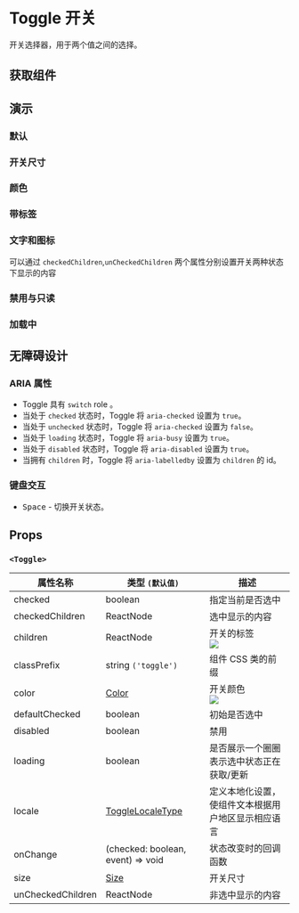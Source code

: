 # Toggle 开关

开关选择器，用于两个值之间的选择。

## 获取组件

<!--{include:<import-guide>}-->

## 演示

### 默认

<!--{include:`basic.md`}-->

### 开关尺寸

<!--{include:`size.md`}-->

### 颜色

<!--{include:`color.md`}-->

### 带标签

<!--{include:`with-label.md`}-->

### 文字和图标

可以通过 `checkedChildren`,`unCheckedChildren` 两个属性分别设置开关两种状态下显示的内容

<!--{include:`inner.md`}-->

### 禁用与只读

<!--{include:`disabled.md`}-->

### 加载中

<!--{include:`loading.md`}-->

## 无障碍设计

### ARIA 属性

- Toggle 具有 `switch` role 。
- 当处于 `checked` 状态时，Toggle 将 `aria-checked` 设置为 `true`。
- 当处于 `unchecked` 状态时，Toggle 将 `aria-checked` 设置为 `false`。
- 当处于 `loading` 状态时，Toggle 将 `aria-busy` 设置为 `true`。
- 当处于 `disabled` 状态时，Toggle 将 `aria-disabled` 设置为 `true`。
- 当拥有 `children` 时，Toggle 将 `aria-labelledby` 设置为 `children` 的 id。

### 键盘交互

- <kbd>Space</kbd> - 切换开关状态。

## Props

### `<Toggle>`

| 属性名称          | 类型 `(默认值)`                            | 描述                                               |
| ----------------- | ------------------------------------------ | -------------------------------------------------- |
| checked           | boolean                                    | 指定当前是否选中                                   |
| checkedChildren   | ReactNode                                  | 选中显示的内容                                     |
| children          | ReactNode                                  | 开关的标签<br/>![][5.63.0]                         |
| classPrefix       | string `('toggle')`                        | 组件 CSS 类的前缀                                  |
| color             | [Color](#code-ts-color-code)               | 开关颜色<br/>![][5.63.0]                           |
| defaultChecked    | boolean                                    | 初始是否选中                                       |
| disabled          | boolean                                    | 禁用                                               |
| loading           | boolean                                    | 是否展示一个圈圈表示选中状态正在获取/更新          |
| locale            | [ToggleLocaleType](/zh/guide/i18n/#toggle) | 定义本地化设置，使组件文本根据用户地区显示相应语言 |
| onChange          | (checked: boolean, event) => void          | 状态改变时的回调函数                               |
| size              | [Size](#code-ts-size-code)                 | 开关尺寸                                           |
| unCheckedChildren | ReactNode                                  | 非选中显示的内容                                   |

<!--{include:(_common/types/color.md)}-->
<!--{include:(_common/types/size.md)}-->

[5.63.0]: https://img.shields.io/badge/>=-v5.63.0-blue
